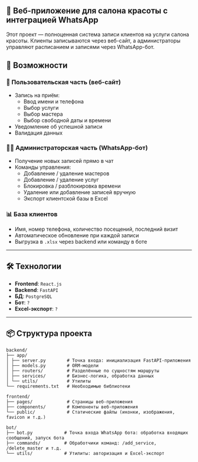## 💇 Веб-приложение для салона красоты с интеграцией WhatsApp

Этот проект — полноценная система записи клиентов на услуги салона красоты. Клиенты записываются через веб-сайт, а администраторы управляют расписанием и записями через WhatsApp-бот.

## 🚀 Возможности

### 👤 Пользовательская часть (веб-сайт)
- Запись на приём:
  - Ввод имени и телефона
  - Выбор услуги
  - Выбор мастера
  - Выбор свободной даты и времени
- Уведомление об успешной записи
- Валидация данных

### 🧑‍💼 Администраторская часть (WhatsApp-бот)
- Получение новых записей прямо в чат
- Команды управления:
  - Добавление / удаление мастеров
  - Добавление / удаление услуг
  - Блокировка / разблокировка времени
  - Удаление или добавление записей вручную
  - Экспорт клиентской базы в Excel

### 📊 База клиентов
- Имя, номер телефона, количество посещений, последний визит
- Автоматическое обновление при каждой записи
- Выгрузка в `.xlsx` через backend или команду в боте

---

## 🛠️ Технологии

- **Frontend**: `React.js`
- **Backend**: `FastAPI`
- **БД**: `PostgreSQL`
- **Бот**: `?`
- **Excel-экспорт**: `?`

---

## 📦 Структура проекта
<pre><code>backend/
├── app/
│ ├── server.py        # Точка входа: инициализация FastAPI-приложения 
│ ├── models.py        # ORM-модели
│ ├── routers/         # Разделённые по сущностям маршруты
│ ├── services/        # Бизнес-логика, обработка данных
│ └── utils/           # Утилиты
└── requirements.txt   # Необходимые библиотеки

frontend/
├── pages/             # Страницы веб-приложения
├── components/        # Компоненты веб-приложения 
└── public/            # Статические файлы (иконки, изображения, favicon и т.д.)

bot/
├── bot.py            # Точка входа WhatsApp бота: обработка входящих сообщений, запуск бота
├── commands/         # Обработчики команд: /add_service, /delete_master и т.д.
└── utils/            # Утилиты: авторизация и Excel-экспорт
</code></pre>
